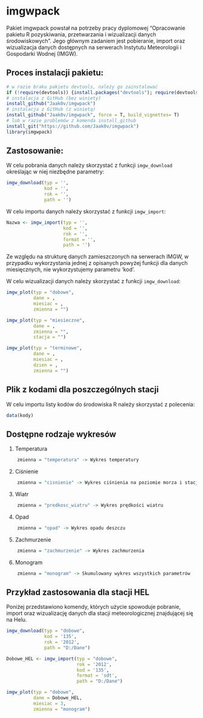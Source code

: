
<!-- README.md is generated from README.Rmd. Please edit that file -->

# imgwpack

<!-- badges: start -->
<!-- badges: end -->

Pakiet imgwpack powstał na potrzeby pracy dyplomowej “Opracowanie
pakietu R pozyskiwania, przetwarzania i wizualizacji danych
środowiskowych”. Jego głównym zadaniem jest pobieranie, import oraz
wizualizacja danych dostępnych na serwerach Instytutu Meteorologii i
Gospodarki Wodnej (IMGW).

## Proces instalacji pakietu:

``` r
# w razie braku pakietu devtools, należy go zainstalować
if (!require(devtools)) {install.packages("devtools"); require(devtools)}
# instalacja z GitHub (bez winiety)
install_github("Jaak0v/imgwpack")
# instalacja z GitHub (z winietą)
install_github("Jaak0v/imgwpack", force = T, build_vignettes= T)
# lub w razie problemów z komenda install_github
install_git("https://github.com/Jaak0v/imgwpack")
library(imgwpack)
```

## Zastosowanie:

W celu pobrania danych należy skorzystać z funkcji `imgw_download`
określając w niej niezbędne parametry:

``` r
imgw_download(typ = '',
              kod = '',
              rok = '',
              path = '')
```

W celu importu danych należy skorzystać z funkcji `imgw_import`:

``` r
Nazwa <- imgw_import(typ = '',
                     kod = '',
                     rok = '',
                     format = '',
                     path = '')
```

Ze względu na strukturę danych zamieszczonych na serwerach IMGW, w
przypadku wykorzystania jednej z opisanych powyżej funkcji dla danych
miesięcznych, nie wykorzystujemy parametru ‘kod’.

W celu wizualizacji danych należy skorzystać z funkcji `imgw_download`:

``` r
imgw_plot(typ = "dobowe",
          dane = ,
          miesiac = ,
          zmienna = "")

imgw_plot(typ = "miesieczne",
          dane = ,
          zmienna = "",
          stacja = "")

imgw_plot(typ = "terminowe",
          dane = ,
          miesiac = ,
          dzien = ,
          zmienna = "")
```

## Plik z kodami dla poszczególnych stacji

W celu importu listy kodów do środowiska R należy skorzystać z
polecenia:

``` r
data(kody)
```

## Dostępne rodzaje wykresów

1.  Temperatura

``` r
    zmienna = "temperatura" -> Wykres temperatury
```

2.  Ciśnienie

``` r
    zmienna = "cisnienie" -> Wykres ciśnienia na poziomie morza i stacji
```

3.  Wiatr

``` r
    zmienna = "predkosc_wiatru" -> Wykres prędkości wiatru
```

4.  Opad

``` r
    zmienna = "opad" -> Wykres opadu deszczu
```

5.  Zachmurzenie

``` r
    zmienna = "zachmurzenie" -> Wykres zachmurzenia
```

6.  Monogram

``` r
    zmienna = "monogram" -> Skumulowany wykres wszystkich parametrów
```

## Przykład zastosowania dla stacji HEL

Poniżej przedstawiono komendy, których użycie spowoduje pobranie, import
oraz wizualizację danych dla stacji meteorologicznej znajdującej się na
Helu.

``` r
imgw_download(typ = "dobowe",
              kod = '135',
              rok = '2012',
              path = "D:/Dane")

Dobowe_HEL <- imgw_import(typ = "dobowe",
                          rok = '2012',
                          kod = '135',
                          format = 'sdt', 
                          path = "D:/Dane")

imgw_plot(typ = "dobowe",
          dane = Dobowe_HEL,
          miesiac = 3,
          zmienna = "monogram")
```
